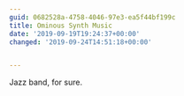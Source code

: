 ```yaml
---
guid: 0682528a-4758-4046-97e3-ea5f44bf199c
title: Ominous Synth Music
date: '2019-09-19T19:24:37+00:00'
changed: '2019-09-24T14:51:18+00:00'


---
```


Jazz band, for sure. 
